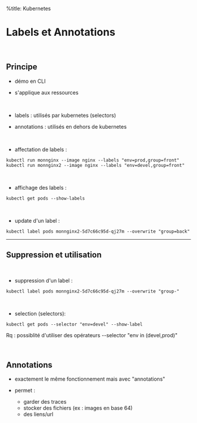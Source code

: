%title: Kubernetes 


# Labels et Annotations

<br>

## Principe

* démo en CLI

* s'applique aux ressources

<br>

* labels : utilisés par kubernetes (selectors)

* annotations : utilisés en dehors de kubernetes

<br>

* affectation de labels :

```
kubectl run monnginx --image nginx --labels "env=prod,group=front"
kubectl run monnginx2 --image nginx --labels "env=devel,group=front"
```

<br>

* affichage des labels :

```
kubectl get pods --show-labels
```

<br>

* update d'un label :

```
kubectl label pods monnginx2-5d7c66c95d-qj27m --overwrite "group=back"
```

-----------------------------------------------------------------------------

## Suppression et utilisation


<br>

* suppression d'un label :

```
kubectl label pods monnginx2-5d7c66c95d-qj27m --overwrite "group-"
```

<br>

* selection (selectors):

```
kubectl get pods --selector "env=devel" --show-label
```

Rq : possiblité d'utiliser des opérateurs
 --selector "env in (devel,prod)"

<br>

## Annotations


* exactement le même fonctionnement mais avec "annotations"


* permet :
	- garder des traces
	- stocker des fichiers (ex : images en base 64)
	- des liens/url



